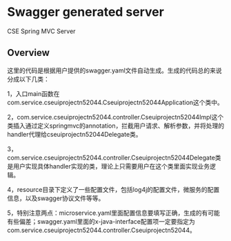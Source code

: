 # Swagger generated server

CSE Spring MVC Server


## Overview
这里的代码是根据用户提供的swagger.yaml文件自动生成。生成的代码总的来说分成以下几类：

1，入口main函数在com.service.cseuiprojectn52044.Cseuiprojectn52044Application这个类中。

2，com.service.cseuiprojectn52044.controller.Cseuiprojectn52044Impl这个类插入通过定义springmvc的annotation，拦截用户请求、解析参数，并将处理的handler代理给cseuiprojectn52044Delegate类。

3，com.service.cseuiprojectn52044.controller.Cseuiprojectn52044Delegate类是用户实现具体handler实现的类，理论上只需要用户在这个类里面实现业务逻辑。


4，resource目录下定义了一些配置文件，包括log4j的配置文件，微服务的配置信息，以及swagger协议文件等等。

5，特别注意两点：microservice.yaml里面配置信息要填写正确，生成的有可能有些偏差；swagger.yaml里面的x-java-interface配置项一定要指定为com.service.cseuiprojectn52044.controller.Cseuiprojectn52044。
